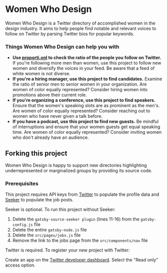 # Women Who Design

Women Who Design is a Twitter directory of accomplished women in the design industry. It aims to help people find notable and relevant voices to follow on Twitter by parsing Twitter bios for popular keywords.

### Things Women Who Design can help you with

- **Use [proporti.onl](https://www.proporti.onl/) to check the ratio of the people you follow on Twitter.** If you're following more men than women, use this project to follow new women and diversify the voices in your feed. Be aware that a feed of white women is not diverse.
- **If you're a hiring manager, use this project to find candidates.** Examine the ratio of senior men to senior women in your organization. Are women of color equally represented? Consider hiring women into promotions above their current role.
- **If you're organizing a conference, use this project to find speakers.** Ensure that the women's speaking slots are as prominent as the men's. Are women of color equally represented? Consider reaching out to women who have never given a talk before.
- **If you have a podcast, use this project to find new guests.** Be mindful of interruptions and ensure that your women guests get equal speaking time. Are women of color equally represented? Consider inviting women who don't already have an audience.

## Forking this project

Women Who Design is happy to support new directories highlighting underrepresented or marginalized groups by providing its source code.

### Prerequisites

This project requires API keys from [Twitter](https://twitter.com) to populate the profile data and [Seeker](https://seeker.company) to populate the job posts.

Seeker is optional. To run this project without Seeker:

1. Delete the `gatsby-source-seeker plugin` (lines 11-16) from the `gatsby-config.js` file
2. Delete the entire `gatsby-node.js` file
3. Delete the `src/pages/jobs.js` file
4. Remove the link to the jobs page from the `src/components/nav` file

Twitter is required. To register your new project with Twitter:

Create an app on the [Twitter developer dashboard](https://developer.twitter.com/en/apps). Select the "Read only" access option.
